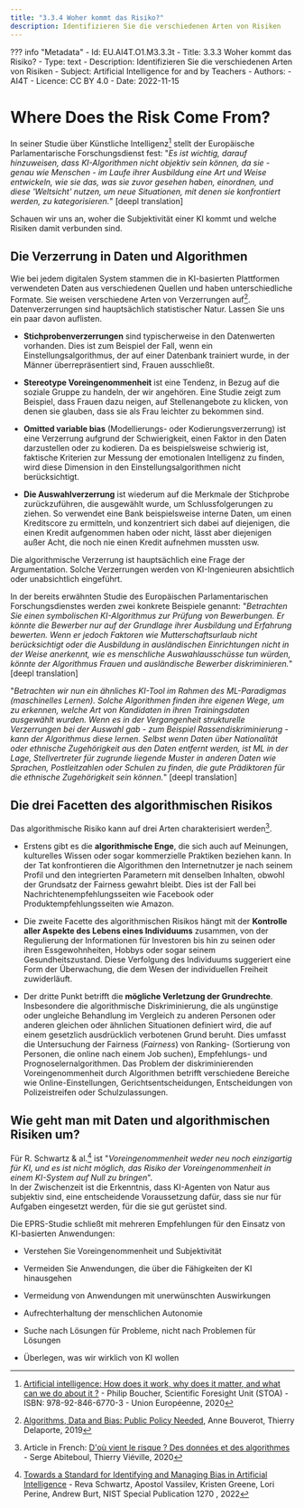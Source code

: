 ```yaml
---
title: "3.3.4 Woher kommt das Risiko?"
description: Identifizieren Sie die verschiedenen Arten von Risiken
---
```

??? info "Metadata"
    - Id: EU.AI4T.O1.M3.3.3t
    - Title: 3.3.3 Woher kommt das Risiko?
    - Type: text
    - Description: Identifizieren Sie die verschiedenen Arten von Risiken
    - Subject: Artificial Intelligence for and by Teachers
    - Authors:
        - AI4T 
    - Licence: CC BY 4.0
    - Date: 2022-11-15


# Where Does the Risk Come From?
In seiner Studie über Künstliche Intelligenz[^1] stellt der Europäische Parlamentarische Forschungsdienst fest: "*Es ist wichtig, darauf hinzuweisen, dass KI-Algorithmen nicht objektiv sein können, da sie - genau wie Menschen - im Laufe ihrer Ausbildung eine Art und Weise entwickeln, wie sie das, was sie zuvor gesehen haben, einordnen, und diese 'Weltsicht' nutzen, um neue Situationen, mit denen sie konfrontiert werden, zu kategorisieren.*" [deepl translation]

Schauen wir uns an, woher die Subjektivität einer KI kommt und welche Risiken damit verbunden sind.

## Die Verzerrung in Daten und Algorithmen

Wie bei jedem digitalen System stammen die in KI-basierten Plattformen verwendeten Daten aus verschiedenen Quellen und haben unterschiedliche Formate. Sie weisen verschiedene Arten von Verzerrungen auf[^2]. Datenverzerrungen sind hauptsächlich statistischer Natur. Lassen Sie uns ein paar davon auflisten.

- **Stichprobenverzerrungen** sind typischerweise in den Datenwerten vorhanden. Dies ist zum Beispiel der Fall, wenn ein Einstellungsalgorithmus, der auf einer Datenbank trainiert wurde, in der Männer überrepräsentiert sind, Frauen ausschließt.

- **Stereotype Voreingenommenheit** ist eine Tendenz, in Bezug auf die soziale Gruppe zu handeln, der wir angehören. Eine Studie zeigt zum Beispiel, dass Frauen dazu neigen, auf Stellenangebote zu klicken, von denen sie glauben, dass sie als Frau leichter zu bekommen sind.

- **Omitted variable bias** (Modellierungs- oder Kodierungsverzerrung) ist eine Verzerrung aufgrund der Schwierigkeit, einen Faktor in den Daten darzustellen oder zu kodieren. Da es beispielsweise schwierig ist, faktische Kriterien zur Messung der emotionalen Intelligenz zu finden, wird diese Dimension in den Einstellungsalgorithmen nicht berücksichtigt.

- **Die Auswahlverzerrung** ist wiederum auf die Merkmale der Stichprobe zurückzuführen, die ausgewählt wurde, um Schlussfolgerungen zu ziehen. So verwendet eine Bank beispielsweise interne Daten, um einen Kreditscore zu ermitteln, und konzentriert sich dabei auf diejenigen, die einen Kredit aufgenommen haben oder nicht, lässt aber diejenigen außer Acht, die noch nie einen Kredit aufnehmen mussten usw.

Die algorithmische Verzerrung ist hauptsächlich eine Frage der Argumentation. Solche Verzerrungen werden von KI-Ingenieuren absichtlich oder unabsichtlich eingeführt.

In der bereits erwähnten Studie des Europäischen Parlamentarischen Forschungsdienstes werden zwei konkrete Beispiele genannt: "*Betrachten Sie einen symbolischen KI-Algorithmus zur Prüfung von Bewerbungen. Er könnte die Bewerber nur auf der Grundlage ihrer Ausbildung und Erfahrung bewerten. Wenn er jedoch Faktoren wie Mutterschaftsurlaub nicht berücksichtigt oder die Ausbildung in ausländischen Einrichtungen nicht in der Weise anerkennt, wie es menschliche Auswahlausschüsse tun würden, könnte der Algorithmus Frauen und ausländische Bewerber diskriminieren.*" [deepl translation]

"*Betrachten wir nun ein ähnliches KI-Tool im Rahmen des ML-Paradigmas (maschinelles Lernen). Solche Algorithmen finden ihre eigenen Wege, um zu erkennen, welche Art von Kandidaten in ihren Trainingsdaten ausgewählt wurden. Wenn es in der Vergangenheit strukturelle Verzerrungen bei der Auswahl gab - zum Beispiel Rassendiskriminierung - kann der Algorithmus diese lernen. Selbst wenn Daten über Nationalität oder ethnische Zugehörigkeit aus den Daten entfernt werden, ist ML in der Lage, Stellvertreter für zugrunde liegende Muster in anderen Daten wie Sprachen, Postleitzahlen oder Schulen zu finden, die gute Prädiktoren für die ethnische Zugehörigkeit sein können.*" [deepl translation]

## Die drei Facetten des algorithmischen Risikos

Das algorithmische Risiko kann auf drei Arten charakterisiert werden[^3].

- Erstens gibt es die **algorithmische Enge**, die sich auch auf Meinungen, kulturelles Wissen oder sogar kommerzielle Praktiken beziehen kann. In der Tat konfrontieren die Algorithmen den Internetnutzer je nach seinem Profil und den integrierten Parametern mit denselben Inhalten, obwohl der Grundsatz der Fairness gewahrt bleibt. Dies ist der Fall bei Nachrichtenempfehlungsseiten wie Facebook oder Produktempfehlungsseiten wie Amazon.

- Die zweite Facette des algorithmischen Risikos hängt mit der **Kontrolle aller Aspekte des Lebens eines Individuums** zusammen, von der Regulierung der Informationen für Investoren bis hin zu seinen oder ihren Essgewohnheiten, Hobbys oder sogar seinem Gesundheitszustand. Diese Verfolgung des Individuums suggeriert eine Form der Überwachung, die dem Wesen der individuellen Freiheit zuwiderläuft.

- Der dritte Punkt betrifft die **mögliche Verletzung der Grundrechte**. Insbesondere die algorithmische Diskriminierung, die als ungünstige oder ungleiche Behandlung im Vergleich zu anderen Personen oder anderen gleichen oder ähnlichen Situationen definiert wird, die auf einem gesetzlich ausdrücklich verbotenen Grund beruht. Dies umfasst die Untersuchung der Fairness (*Fairness*) von Ranking- (Sortierung von Personen, die online nach einem Job suchen), Empfehlungs- und Prognoselernalgorithmen. Das Problem der diskriminierenden Voreingenommenheit durch Algorithmen betrifft verschiedene Bereiche wie Online-Einstellungen, Gerichtsentscheidungen, Entscheidungen von Polizeistreifen oder Schulzulassungen.

## Wie geht man mit Daten und algorithmischen Risiken um?

Für R. Schwartz &amp; al.[^4] ist "*Voreingenommenheit weder neu noch einzigartig für KI, und es ist nicht möglich, das Risiko der Voreingenommenheit in einem KI-System auf Null zu bringen*".  
In der Zwischenzeit ist die Erkenntnis, dass KI-Agenten von Natur aus subjektiv sind, eine entscheidende Voraussetzung dafür, dass sie nur für Aufgaben eingesetzt werden, für die sie gut gerüstet sind.

Die EPRS-Studie schließt mit mehreren Empfehlungen für den Einsatz von KI-basierten Anwendungen:

- Verstehen Sie Voreingenommenheit und Subjektivität

- Vermeiden Sie Anwendungen, die über die Fähigkeiten der KI hinausgehen

- Vermeidung von Anwendungen mit unerwünschten Auswirkungen

- Aufrechterhaltung der menschlichen Autonomie

- Suche nach Lösungen für Probleme, nicht nach Problemen für Lösungen

- Überlegen, was wir wirklich von KI wollen

[^1]: [Artificial intelligence: How does it work, why does it matter, and what can we do about it ?](https://www.europarl.europa.eu/thinktank/en/document/EPRS_STU(2020)641547) - Philip Boucher, Scientific Foresight Unit (STOA) - ISBN: 978-92-846-6770-3 - Union Européenne, 2020

[^2]: [Algorithms, Data and Bias: Public Policy Needed](https://www.institutmontaigne.org/en/analysis/algorithms-data-and-bias-public-policy-needed?_wrapper_format=html), Anne Bouverot, Thierry Delaporte, 2019

[^3]: Article in French: [D'où vient le risque ? Des données et des algorithmes](https://www.lemonde.fr/blog/binaire/2020/02/05/les-plateformes-numeriques-un-foyer-pour-les-risques-donnees-et-algorithmes/) - Serge Abiteboul, Thierry Viéville, 2020

[^4]: [Towards a Standard for Identifying and Managing Bias in Artificial Intelligence](https://doi.org/10.6028/NIST.SP.1270) - Reva Schwartz, Apostol Vassilev, Kristen Greene, Lori Perine, Andrew Burt, NIST Special Publication 1270 , 2022
